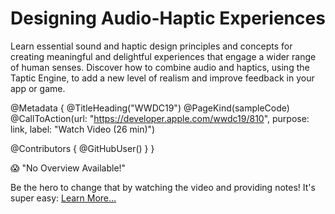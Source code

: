 # Designing Audio-Haptic Experiences

Learn essential sound and haptic design principles and concepts for creating meaningful and delightful experiences that engage a wider range of human senses. Discover how to combine audio and haptics, using the Taptic Engine, to add a new level of realism and improve feedback in your app or game.

@Metadata {
   @TitleHeading("WWDC19")
   @PageKind(sampleCode)
   @CallToAction(url: "https://developer.apple.com/wwdc19/810", purpose: link, label: "Watch Video (26 min)")

   @Contributors {
      @GitHubUser(<replace this with your GitHub handle>)
   }
}

😱 "No Overview Available!"

Be the hero to change that by watching the video and providing notes! It's super easy:
 [Learn More…](https://wwdcnotes.github.io/WWDCNotes/documentation/wwdcnotes/contributing)

